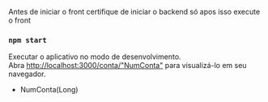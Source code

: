 Antes de iniciar o front certifique de iniciar o backend só apos isso execute o front

### `npm start`
Executar o aplicativo no modo de desenvolvimento.\
Abra [http://localhost:3000/conta/"NumConta"](http://localhost:3000/conta/"NumConta") para visualizá-lo em seu navegador.

 - NumConta(Long)

